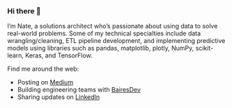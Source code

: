 ### Hi there 👋

I’m Nate, a solutions architect who’s passionate about using data to solve real-world problems. Some of my technical specialties include data wrangling/cleaning, ETL pipeline development, and implementing predictive models using libraries such as pandas, matplotlib, plotly, NumPy, scikit-learn, Keras, and TensorFlow.

Find me around the web:

- Posting on [Medium](https://medium.com/@ndow33)
- Building engineering teams with [BairesDev](https://www.bairesdev.com/)
- Sharing updates on [LinkedIn](https://www.linkedin.com/in/nate-dow/)
